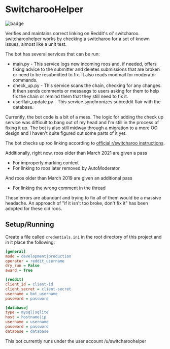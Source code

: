 # SwitcharooHelper

![badge](https://img.shields.io/endpoint?url=https://gist.githubusercontent.com/pmdevita/5c26e2c651a043ec65572d815dcbb3cf/raw/switcharoohelper_coverage.json)

Verifies and maintains correct linking on Reddit's ol' switcharoo. switcharoohelper works by checking a switcharoo for 
a set of known issues, almost like a unit test. 

The bot has several services that can be run:

- main.py - This service logs new incoming roos and, if needed, offers fixing advice to the submitter and deletes 
submissions that are broken or need to be resubmitted to fix. It also reads modmail for moderator commands.
- check_up.py - This service scans the chain, checking for any changes. It then sends comments or messaegs to users 
asking for them to help fix the chain or remind them that they still need to fix it.
- userflair_update.py - This service synchronizes subreddit flair with the database.

Currently, the bot code is a bit of a mess. The logic for adding the check up service was difficult to bang out of my 
head and I'm still in the process of fixing it up. The bot is also still midway through a migration to a more OO design 
and I haven't quite figured out some parts of it yet.

The bot checks up roo linking according to 
[official r/switcharoo instructions](https://www.reddit.com/r/switcharoo/wiki/index#wiki_how_to_submit_a_roo).

Additionally, right now, roos older than March 2021 are given a pass

  * For improperly marking context
  * For linking to roos later removed by AutoModerator
  
And roos older than March 2019 are given an additional pass

  * For linking the wrong comment in the thread

These errors are abundant and trying to fix all of them would be a massive headache. An approach of "if it isn't too 
broke, don't fix it" has been adopted for these old roos.

## Setup/Running

Create a file called `credentials.ini` in the root directory of this project 
and in it place the following:
```ini
[general]
mode = development|production
operator = reddit_username
dry_run = False
award = True

[reddit]
client_id = client-id
client_secret = client-secret
username = bot_username
password = password

[database]
type = mysql|sqlite
host = hostname|ip
username = username
password = password
database = database
```

This bot currently runs under the user account /u/switcharoohelper

